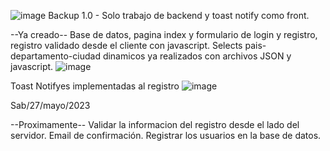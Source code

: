![image](https://github.com/DavidMojicaDev/arriendofinca/assets/102682432/2a4dbc6b-8fe1-4f59-a5de-8c995e768cca)
Backup 1.0 - Solo trabajo de backend y toast notify como front.

--Ya creado--
Base de datos,
pagina index y formulario de login y registro,
registro validado desde el cliente con javascript.
Selects pais-departamento-ciudad dinamicos ya realizados con archivos JSON y javascript.
![image](https://github.com/DavidMojicaDev/arriendofinca/assets/102682432/3af02abe-925d-4a61-804c-c82df14c011d)

Toast Notifyes implementadas al registro
![image](https://github.com/DavidMojicaDev/arriendofinca/assets/102682432/b3d57fab-5c08-4149-949b-43f1ea348428)


Sab/27/mayo/2023

--Proximamente--
Validar la informacion del registro desde el lado del servidor.
Email de confirmación.
Registrar los usuarios en la base de datos.
